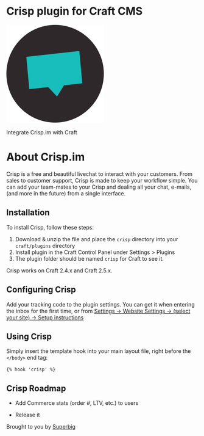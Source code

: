 # Crisp plugin for Craft CMS

![Screenshot](resources/icon.png)

Integrate Crisp.im with Craft

# About Crisp.im

Crisp is a free and beautiful livechat to interact with your customers. From sales to customer support, Crisp is made to keep your workflow simple. You can add your team-mates to your Crisp and dealing all your chat, e-mails, (and more in the future) from a single interface.

## Installation

To install Crisp, follow these steps:

1. Download & unzip the file and place the `crisp` directory into your `craft/plugins` directory
2. Install plugin in the Craft Control Panel under Settings > Plugins
3. The plugin folder should be named `crisp` for Craft to see it.

Crisp works on Craft 2.4.x and Craft 2.5.x.

## Configuring Crisp

Add your tracking code to the plugin settings. You can get it when entering the inbox for the first time, or from [Settings -> Website Settings -> (select your site) -> Setup instructions](https://app.crisp.im/settings/websites/)

## Using Crisp

Simply insert the template hook into your main layout file, right before the `</body>` end tag:

```twig
{% hook 'crisp' %}
```

## Crisp Roadmap

- Add Commerce stats (order #, LTV, etc.) to users

* Release it

Brought to you by [Superbig](https://superbig.co)
